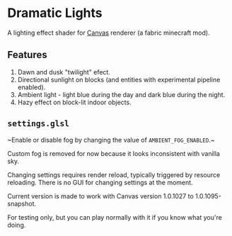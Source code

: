 # Dramatic Lights
A lighting effect shader for [Canvas](https://github.com/grondag/canvas) renderer (a fabric minecraft mod).

## Features
1. Dawn and dusk "twilight" efect.
2. Directional sunlight on blocks (and entities with experimental pipeline enabled).
3. Ambient light - light blue during the day and dark blue during the night.
4. Hazy effect on block-lit indoor objects.

## `settings.glsl`
~Enable or disable fog by changing the value of `AMBIENT_FOG_ENABLED`.~

Custom fog is removed for now because it looks inconsistent with vanilla sky.

Changing settings requires render reload, typically triggered by resource reloading. There is no GUI for changing settings at the moment.

Current version is made to work with Canvas version 1.0.1027 to 1.0.1095-snapshot.

For testing only, but you can play normally with it if you know what you're doing.

